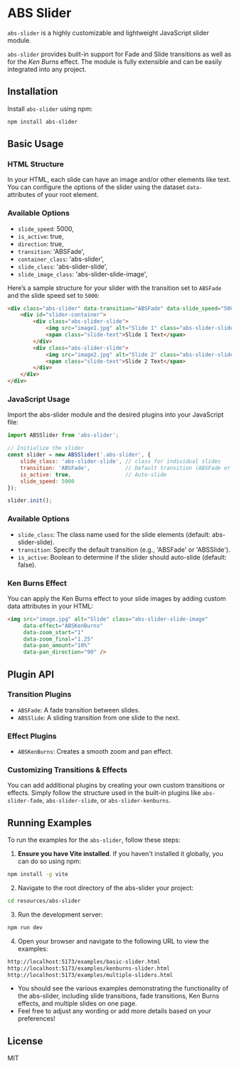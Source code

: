 # ABS Slider

`abs-slider` is a highly customizable and lightweight JavaScript slider module.

`abs-slider` provides built-in support for Fade and Slide transitions as well as for the *Ken Burns* effect. The module is fully extensible and can be easily integrated into any project.

## Installation

Install `abs-slider` using npm:

```bash
npm install abs-slider
```

## Basic Usage
### HTML Structure
In your HTML, each slide can have an image and/or other elements like text. You can configure the options of the slider using the dataset `data-` attributes of your root element.

### Available Options

- `slide_speed`: 5000,
- `is_active`: true,
- `direction`: true,
- `transition`: 'ABSFade',
- `container_class`: 'abs-slider',
- `slide_class`: 'abs-slider-slide',
- `slide_image_class`: 'abs-slider-slide-image',

Here’s a sample structure for your slider with the transition set to `ABSFade` and the slide speed set to `5000`:
```html
<div class="abs-slider" data-transition="ABSFade" data-slide_speed="5000">
    <div id="slider-container">
        <div class="abs-slider-slide">
            <img src="image1.jpg" alt="Slide 1" class="abs-slider-slide-image" data-effect="ABSKenBurns" />
            <span class="slide-text">Slide 1 Text</span>
        </div>
        <div class="abs-slider-slide">
            <img src="image2.jpg" alt="Slide 2" class="abs-slider-slide-image" data-effect="ABSKenBurns" />
            <span class="slide-text">Slide 2 Text</span>
        </div>
    </div>
</div>
```

### JavaScript Usage
Import the abs-slider module and the desired plugins into your JavaScript file:

```javascript
import ABSSlider from 'abs-slider';

// Initialize the slider
const slider = new ABSSlider('.abs-slider', {
    slide_class: 'abs-slider-slide', // class for individual slides
    transition: 'ABSFade',           // Default transition (ABSFade or ABSlide)
    is_active: true,                 // Auto-slide
    slide_speed: 5000
});

slider.init();
```

### Available Options
- `slide_class`: The class name used for the slide elements (default: abs-slider-slide).
- `transition`: Specify the default transition (e.g., 'ABSFade' or 'ABSSlide').
- `is_active`: Boolean to determine if the slider should auto-slide (default: false).

### Ken Burns Effect
You can apply the Ken Burns effect to your slide images by adding custom data attributes in your HTML:
```html
<img src="image.jpg" alt="Slide" class="abs-slider-slide-image"
     data-effect="ABSKenBurns"
     data-zoom_start="1"
     data-zoom_final="1.25"
     data-pan_amount="10%"
     data-pan_direction="90" />
```

## Plugin API
### Transition Plugins
- `ABSFade`: A fade transition between slides.
- `ABSSlide`: A sliding transition from one slide to the next.
### Effect Plugins
- `ABSKenBurns`: Creates a smooth zoom and pan effect.

### Customizing Transitions & Effects
You can add additional plugins by creating your own custom transitions or effects. Simply follow the structure used in the built-in plugins like `abs-slider-fade`, `abs-slider-slide`, or `abs-slider-kenburns`.

## Running Examples

To run the examples for the `abs-slider`, follow these steps:

1. **Ensure you have Vite installed**. If you haven't installed it globally, you can do so using npm:
```bash
npm install -g vite
```
2. Navigate to the root directory of the abs-slider your project:
```bash
cd resources/abs-slider
```
3. Run the development server:
```bash
npm run dev
```
4. Open your browser and navigate to the following URL to view the examples:
```bash
http://localhost:5173/examples/basic-slider.html
http://localhost:5173/examples/kenburns-slider.html
http://localhost:5173/examples/multiple-sliders.html
```
- You should see the various examples demonstrating the functionality of the abs-slider, including slide transitions, fade transitions, Ken Burns effects, and multiple slides on one page.
- Feel free to adjust any wording or add more details based on your preferences!

## License
MIT
